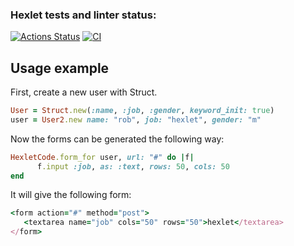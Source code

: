 ### Hexlet tests and linter status:
[![Actions Status](https://github.com/Paspr/rails-project-63/actions/workflows/hexlet-check.yml/badge.svg)](https://github.com/Paspr/rails-project-63/actions)
[![CI](https://github.com/Paspr/rails-project-63/actions/workflows/main.yml/badge.svg)](https://github.com/Paspr/rails-project-63/actions/workflows/main.yml)

## Usage example
First, create a new user with Struct.
```ruby
User = Struct.new(:name, :job, :gender, keyword_init: true)
user = User2.new name: "rob", job: "hexlet", gender: "m"
```

Now the forms can be generated the following way:

```ruby
HexletCode.form_for user, url: "#" do |f|
      f.input :job, as: :text, rows: 50, cols: 50
end
```

It will give the following form:

```ruby
<form action="#" method="post">
   <textarea name="job" cols="50" rows="50">hexlet</textarea>
</form>
```
